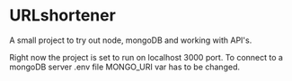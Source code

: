 # URLshortener
A small project to try out node, mongoDB and working with API's.

Right now the project is set to run on localhost 3000 port. To connect to a mongoDB server .env file MONGO_URI var has to be changed.
